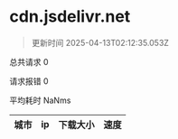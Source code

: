 
  # cdn.jsdelivr.net

  > 更新时间 2025-04-13T02:12:35.053Z
  
  总共请求 0

  请求报错 0

  平均耗时 NaNms

|城市|ip|下载大小|速度|
|-----|----------|---|---|

  